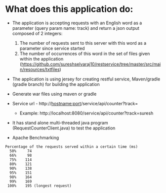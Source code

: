 What does this application do:
==============================
- The application is accepting requests with an English word as a parameter (query param name: track) and return a json output composed of 2 integers:
	1. The number of requests sent to this server with this word as a parameter since service started
	2. The number of occurrences of this word in the set of files given within the application (https://github.com/sureshselvaraj10/restservice/tree/master/src/main/resources/txtfiles)

- The application is using jersey for creating restful service, Maven/gradle (gradle branch) for building the application

- Generate war files using maven or gradle 

- Service url - http://<hostname:port>/service/api/counter?track=<value>
	- Example: http://localhost:8080/service/api/counter?track=suresh

- It has stand alone multi-threaded java program (RequestCounterClient.java) to test the application

- Apache Benchmarking
```
Percentage of the requests served within a certain time (ms)
  50%     74
  66%     98
  75%    114
  80%    121
  90%    138
  95%    151
  98%    164
  99%    169
 100%    195 (longest request)
 ```
